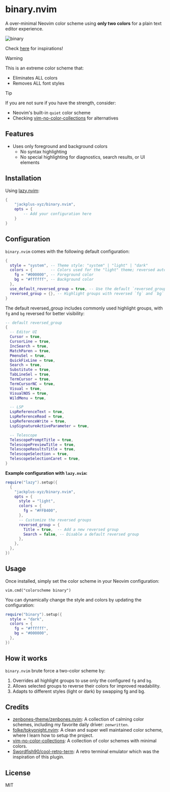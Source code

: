 # binary.nvim

A over-minimal Neovim color scheme using **only two colors** for a plain text editor experience.

![binary](https://github.com/user-attachments/assets/ae43318c-28a1-4a16-80ae-3c7e1893f5d1)

Check [here](https://github.com/jackplus-xyz/binary.nvim/discussions/2) for inspirations!

> [!WARNING]
> This is an extreme color scheme that:
>
> - Eliminates ALL colors
> - Removes ALL font styles

> [!TIP]
> If you are not sure if you have the strength, consider:
>
> - Neovim's built-in `quiet` color scheme
> - Checking [vim-no-color-collections](https://github.com/mcchrish/vim-no-color-collections) for alternatives

## Features

- Uses only foreground and background colors
  - No syntax highlighting
  - No special highlighting for diagnostics, search results, or UI elements

## Installation

Using [lazy.nvim](https://github.com/folke/lazy.nvim):

```lua
{
    "jackplus-xyz/binary.nvim",
    opts = {
        -- Add your configuration here
    }
}
```

## Configuration

`binary.nvim` comes with the following default configuration:

```lua
{
  style = "system", -- Theme style: "system" | "light" | "dark"
  colors = {        -- Colors used for the "light" theme; reversed automatically for "dark"
    fg = "#000000", -- Foreground color
    bg = "#ffffff", -- Background color
  },
  use_default_reversed_group = true, -- Use the default `reversed_group` for a better startup experience
  reversed_group = {}, -- Highlight groups with reversed `fg` and `bg` (e.g., `CursorLine`, `Visual`)
}
```

The default reversed_group includes commonly used highlight groups, with `fg` and `bg` reversed for better visibility:

```lua
-- default reversed_group
{
  -- Editor UI
  Cursor = true,
  CursorLine = true,
  IncSearch = true,
  MatchParen = true,
  PmenuSel = true,
  QuickFixLine = true,
  Search = true,
  Substitute = true,
  TabLineSel = true,
  TermCursor = true,
  TermCursorNC = true,
  Visual = true,
  VisualNOS = true,
  WildMenu = true,

  -- LSP
  LspReferenceText = true,
  LspReferenceRead = true,
  LspReferenceWrite = true,
  LspSignatureActiveParameter = true,

  -- Telescope
  TelescopePromptTitle = true,
  TelescopePreviewTitle = true,
  TelescopeResultsTitle = true,
  TelescopeSelection = true,
  TelescopeSelectionCaret = true,
}
```

**Example configuration with `lazy.nvim`:**

```lua
require("lazy").setup({
  {
    "jackplus-xyz/binary.nvim",
    opts = {
      style = "light",
      colors = {
        fg = "#FFB400",
      },
      -- Customize the reversed groups
      reversed_group = {
        Title = true,  -- Add a new reversed group
        Search = false, -- Disable a default reversed group
      },
    },
  },
})
```

## Usage

Once installed, simply set the color scheme in your Neovim configuration:

```
vim.cmd("colorscheme binary")
```

You can dynamically change the style and colors by updating the configuration:

```lua
require("binary").setup({
  style = "dark",
  colors = {
    fg = "#ffffff",
    bg = "#000000",
  },
})
```

## How it works

`binary.nvim` brute force a two-color scheme by:

1. Overrides all highlight groups to use only the configured `fg` and `bg`.
2. Allows selected groups to reverse their colors for improved readability.
3. Adapts to different styles (light or dark) by swapping fg and bg.

## Credits

- [zenbones-theme/zenbones.nvim](https://github.com/zenbones-theme/zenbones.nvim): A collection of calming color schemes, including my favorite daily driver: `zenwritten`.
- [folke/tokyonight.nvim](https://github.com/folke/tokyonight.nvim?tab=readme-ov-file): A clean and super well maintained color scheme, where I learn how to setup the project.
- [vim-no-color-collections](https://github.com/mcchrish/vim-no-color-collections): A collection of color schemes with minimal colors.
- [Swordfish90/cool-retro-term](https://github.com/Swordfish90/cool-retro-term): A retro terminal emulator which was the inspiration of this plugin.

## License

MIT
